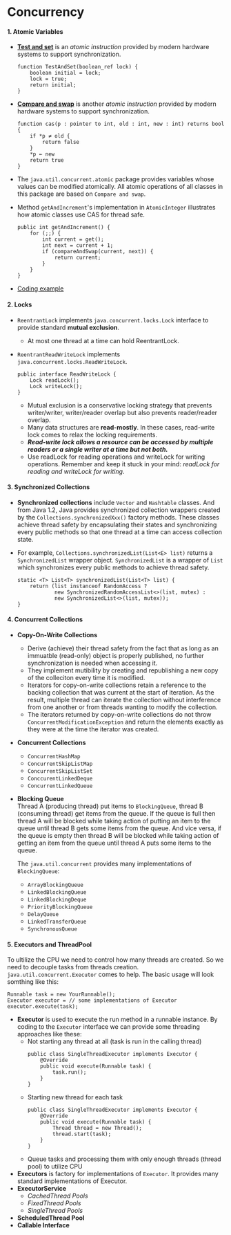 # Concurrency

#### 1. Atomic Variables
* **[Test and set](https://en.wikipedia.org/wiki/Test-and-set)** is an *atomic instruction* provided by modern hardware systems to support synchronization.
    ```
    function TestAndSet(boolean_ref lock) {
        boolean initial = lock;
        lock = true;
        return initial;
    }
    ```
* **[Compare and swap](https://en.wikipedia.org/wiki/Compare-and-swap)** is another *atomic instruction* provided by modern hardware systems to support synchronization.
    ```
    function cas(p : pointer to int, old : int, new : int) returns bool {
        if *p ≠ old {
            return false
        }
        *p ← new
        return true
    }
    ```

* The ```java.util.concurrent.atomic``` package provides variables whose values can be modified atomically. All atomic operations of all classes in this package are based on ```Compare and swap```.

* Method ```getAndIncrement```'s implementation in ```AtomicInteger``` illustrates how atomic classes use CAS for thread safe.
    ```
    public int getAndIncrement() {
        for (;;) {
            int current = get();
            int next = current + 1;
            if (compareAndSwap(current, next)) {
                return current;
            }
        }
    }
    ```

* [Coding example](code/src/com/tamco/concurrency/AtomicExample.java)

#### 2. Locks
* ```ReentrantLock``` implements ```java.concurrent.locks.Lock``` interface to provide standard **mutual exclusion**.
    * At most one thread at a time can hold ReentrantLock.

* ```ReentrantReadWriteLock``` implements ```java.concurrent.locks.ReadWriteLock```.
    ```
    public interface ReadWriteLock {
        Lock readLock();
        Lock writeLock();
    }
    ```
    * Mutual exclusion is a conservative locking strategy that prevents writer/writer, writer/reader overlap but also prevents reader/reader overlap.
    * Many data structures are **read-mostly**. In these cases, read-write lock comes to relax the locking requirements.
    * ***Read-write lock allows a resource can be accessed by multiple readers or a single writer at a time but not both.***
    * Use readLock for reading operations and writeLock for writing operations. Remember and keep it stuck in your mind: *readLock for reading and writeLock for writing*.


#### 3. Synchronized Collections
* **Synchronized collections** include ```Vector``` and ```Hashtable``` classes. And from Java 1.2, Java provides synchronized collection wrappers created by the ```Collections.synchronizedXxx()``` factory methods. These classes achieve thread safety by encapsulating their states and synchronizing every public methods so that one thread at a time can access collection state.
* For example, ```Collections.synchronizedList(List<E> list)``` returns a ```SynchronizedList``` wrapper object. ```SynchronizedList``` is a wrapper of ```List``` which synchronizes every public methods to achieve thread safety.

    ```
    static <T> List<T> synchronizedList(List<T> list) {
        return (list instanceof RandomAccess ?
                new SynchronizedRandomAccessList<>(list, mutex) :
                new SynchronizedList<>(list, mutex));
    }
    ```

#### 4. Concurrent Collections
* **Copy-On-Write Collections**
    * Derive (achieve) their thread safety from the fact that as long as an immuatble (read-only) object is properly published, no further synchronization is needed when accessing it.
    * They implement mutibility by creating and republishing a new copy of the colleciton every time it is modified.
    * Iterators for copy-on-write collections retain a reference to the backing collection that was current at the start of iteration. As the result, multiple thread can iterate the collection without interference from one another or from threads wanting to modify the collection.
    * The iterators returned by copy-on-write collections do not throw ```ConcurrentModificationException``` and return the elements exactly as they were at the time the iterator was created.

* **Concurrent Collections**
    * ```ConcurrentHashMap```
    * ```ConcurrentSkipListMap```
    * ```ConcurrentSkipListSet```
    * ```ConccurentLinkedDeque```
    * ```ConcurrentLinkedQueue```

* **Blocking Queue**<br/>
    Thread A (producing thread) put items to ```BlockingQueue```, thread B (consuming thread) get items from the queue. If the queue is full then thread A will be blocked while taking action of putting an item to the queue until thread B gets some items from the queue. And vice versa, if the queue is empty then thread B will be blocked while taking action of getting an item from the queue until thread A puts some items to the queue.<br/>

    The ```java.util.concurrent``` provides many implementations of ```BlockingQueue```:
    * ```ArrayBlockingQueue```
    * ```LinkedBlockingQueue```
    * ```LinkedBlockingDeque```
    * ```PriorityBlockingQueue```
    * ```DelayQueue```
    * ```LinkedTransferQueue```
    * ```SynchronousQueue```

#### 5. Executors and ThreadPool
To ultilize the CPU we need to control how many threads are created. So we need to decouple tasks from threads creation. ```java.util.concurrent.Executor``` comes to help. The basic usage will look somthing like this:

    Runnable task = new YourRunnable();
    Executor executor = // some implementations of Executor
    executor.execute(task);

* **Executor** is used to execute the run method in a runnable instance. By coding to the ```Executor``` interface we can provide some threading approaches like these:
    * Not starting any thread at all (task is run in the calling thread)
        ```
        public class SingleThreadExecutor implements Executor {
            @Override
            public void execute(Runnable task) {
                task.run();
            }
        }
        ```
    * Starting new thread for each task
        ```
        public class SingleThreadExecutor implements Executor {
            @Override
            public void execute(Runnable task) {
                Thread thread = new Thread();
                thread.start(task);
            }
        }
        ```
    * Queue tasks and processing them with only enough threads (thread pool) to utilize CPU 
* **Executors** is factory for implementations of ```Executor```. It provides many standard implementations of Executor.
* **ExecutorService**
    * *CachedThread Pools*
    * *FixedThread Pools*
    * *SingleThread Pools*
* **ScheduledThread Pool**
* **Callable Interface**
